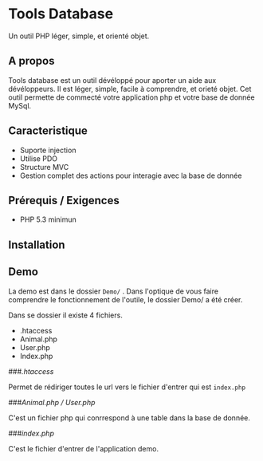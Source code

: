 Tools Database
==============

Un outil PHP léger, simple, et orienté objet.

A propos
--------

Tools database est un outil dévéloppé pour aporter un aide aux dévéloppeurs.
Il est léger, simple, facile à comprendre, et orieté objet. Cet outil permette de commecté votre application php et votre base de donnée MySql.


Caracteristique
---------------

- Suporte injection
- Utilise PDO
- Structure MVC
- Gestion complet des actions pour interagie avec la base de donnée

Prérequis / Exigences
---------------------

- PHP 5.3 minimun

Installation
------------

Demo
----

La demo est dans le dossier `Demo/` . Dans l'optique de vous faire comprendre le fonctionnement de l'outile,
le dossier Demo/ a été créer.

Dans se dossier il existe 4 fichiers.

- .htaccess
- Animal.php
- User.php
- Index.php

###_.htaccess_

Permet de rédiriger toutes le url vers le fichier d'entrer qui est `index.php`

###_Animal.php / User.php_

C'est un fichier php qui conrrespond à une table dans la base de donnée.

###_index.php_

C'est le fichier d'entrer de l'application demo.
